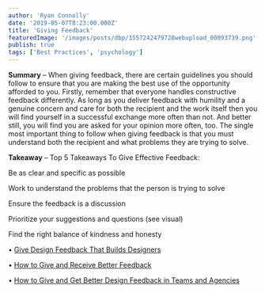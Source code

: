 ```yaml
---
author: 'Ryan Connolly'
date: '2019-05-07T8:23:00.000Z'
title: 'Giving Feedback'
featuredImage: '/images/posts/dbp/1557242479728webupload_00093739.png'
publish: true
tags: ['Best Practices', 'psychology']
---
```


**Summary** – When giving feedback, there are certain guidelines you should follow to ensure that you are making the best use of the opportunity afforded to you. Firstly, remember that everyone handles constructive feedback differently. As long as you deliver feedback with humility and a genuine concern and care for both the recipient and the work itself then you will find yourself in a successful exchange more often than not. And better still, you will find you are asked for your opinion more often, too. The single most important thing to follow when giving feedback is that you must understand both the recipient and what problems they are trying to solve.

**Takeaway** – Top 5 Takeaways To Give Effective Feedback:

Be as clear and specific as possible

Work to understand the problems that the person is trying to solve

Ensure the feedback is a discussion

Prioritize your suggestions and questions (see visual)

Find the right balance of kindness and honesty

• [Give Design Feedback That Builds Designers](https://uxdesign.cc/give-design-feedback-that-builds-designers-e95040d4fefd)

• [How to Give and Receive Better Feedback](https://uxdesign.cc/design-feedback-how-to-give-and-receive-better-feedback-5efd76188029)

• [How to Give and Get Better Design Feedback in Teams and Agencies](https://uxplanet.org/how-to-give-and-get-better-design-feedback-in-teams-and-agencies-e081e66ff046)
